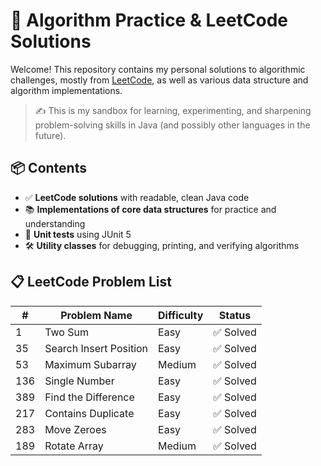 # 🧠 Algorithm Practice & LeetCode Solutions

Welcome! This repository contains my personal solutions to algorithmic challenges, mostly from [LeetCode](https://leetcode.com), as well as various data structure and algorithm implementations.

> ✍️ This is my sandbox for learning, experimenting, and sharpening problem-solving skills in Java (and possibly other languages in the future).

## 📦 Contents

- ✅ **LeetCode solutions** with readable, clean Java code
- 📚 **Implementations of core data structures** for practice and understanding
- 🧪 **Unit tests** using JUnit 5
- 🛠️ **Utility classes** for debugging, printing, and verifying algorithms


## 📋 LeetCode Problem List

| #     | Problem Name               | Difficulty | Status     |
|-------|----------------------------|------------|------------|
| 1     | Two Sum                    | Easy       | ✅ Solved  |
| 35    | Search Insert Position     | Easy       | ✅ Solved  |
| 53    | Maximum Subarray           | Medium     | ✅ Solved  |
| 136   | Single Number              | Easy       | ✅ Solved  |
| 389   | Find the Difference        | Easy       | ✅ Solved  |
| 217   | Contains Duplicate         | Easy       | ✅ Solved  |
| 283   | Move Zeroes                | Easy       | ✅ Solved  |
| 189   | Rotate Array               | Medium     | ✅ Solved  |